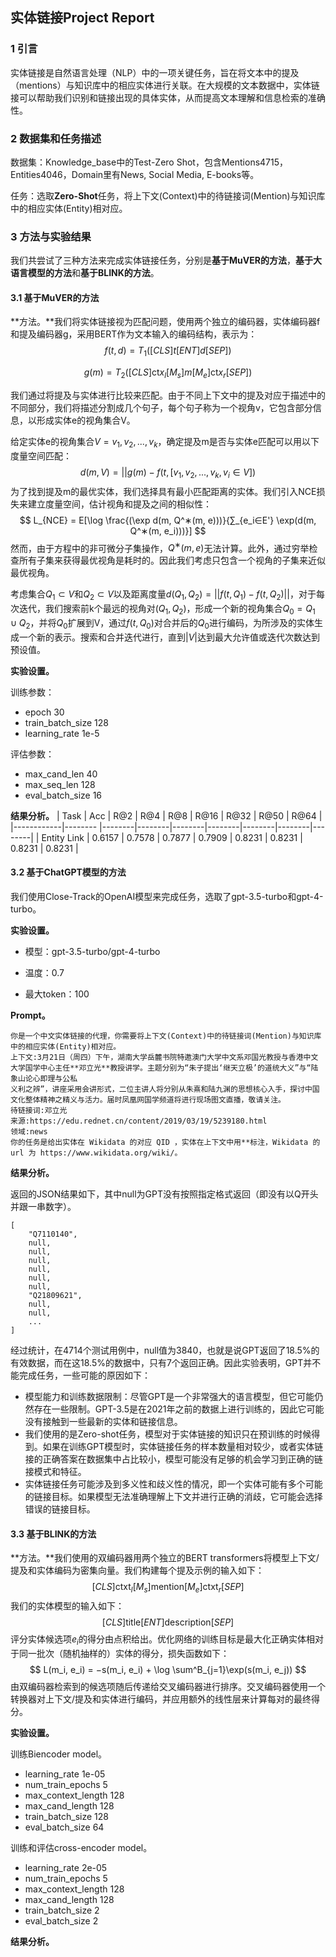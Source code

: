 ## 实体链接Project Report

### 1 引言

实体链接是自然语言处理（NLP）中的一项关键任务，旨在将文本中的提及（mentions）与知识库中的相应实体进行关联。在大规模的文本数据中，实体链接可以帮助我们识别和链接出现的具体实体，从而提高文本理解和信息检索的准确性。

### 2 数据集和任务描述

数据集：Knowledge_base中的Test-Zero Shot，包含Mentions4715，Entities4046，Domain里有News, Social Media, E-books等。

任务：选取**Zero-Shot**任务，将上下文(Context)中的待链接词(Mention)与知识库中的相应实体(Entity)相对应。

### 3 方法与实验结果

我们共尝试了三种方法来完成实体链接任务，分别是**基于MuVER的方法**，**基于大语言模型的方法**和**基于BLINK的方法**。

#### 3.1 基于MuVER的方法

**方法。**我们将实体链接视为匹配问题，使用两个独立的编码器，实体编码器f和提及编码器g，采用BERT作为文本输入的编码结构，表示为：
$$
f(t, d) = T_1([CLS]t[ENT]d[SEP])
$$

$$
g(m) = T_2([CLS]\text{ct}x_l[M_s]m[M_e]\text{ct}x_r[SEP])
$$

我们通过将提及与实体进行比较来匹配。由于不同上下文中的提及对应于描述中的不同部分，我们将描述分割成几个句子，每个句子称为一个视角v，它包含部分信息，以形成实体e的视角集合V。

给定实体e的视角集合$V = {v_1, v_2, ..., v_k}$，确定提及m是否与实体e匹配可以用以下度量空间匹配：
$$
d(m, V) = || g(m) - f(t, [v_1, v_2, ..., v_k, v_i ∈ V])
$$
为了找到提及m的最优实体，我们选择具有最小匹配距离的实体。我们引入NCE损失来建立度量空间，估计视角和提及之间的相似性：
$$
L_{NCE} = E[\log \frac{(\exp d(m, Q^∗(m, e)))}{∑_{e_i∈E'} \exp(d(m, Q^∗(m, e_i)))}]
$$
然而，由于方程中的非可微分子集操作，$Q^∗(m, e)$​无法计算。此外，通过穷举检查所有子集来获得最优视角是耗时的。因此我们考虑只包含一个视角的子集来近似最优视角。

考虑集合$Q_1 ⊂ V$和$Q_2 ⊂ V$以及距离度量$d(Q_1, Q_2) = || f(t, Q_1) - f(t, Q_2) ||$，对于每次迭代，我们搜索前k个最远的视角对$(Q_1, Q_2)$，形成一个新的视角集合$Q_0 = Q_1 ∪ Q_2$，并将$Q_0$扩展到V，通过$f(t, Q_0)$对合并后的$Q_0$进行编码，为所涉及的实体生成一个新的表示。搜索和合并迭代进行，直到$|V|$达到最大允许值或迭代次数达到预设值。

**实验设置。**

训练参数：

+ epoch 30
+ train_batch_size 128
+ learning_rate 1e-5

评估参数：

+ max_cand_len 40
+ max_seq_len 128
+ eval_batch_size 16

**结果分析。**
|   Task    |  Acc     |  R@2   |  R@4   |  R@8   |  R@16  |  R@32  |  R@50  |  R@64  |
|------------|-------- |--------|--------|--------|--------|--------|--------|--------|
| Entity Link | 0.6157 | 0.7578 | 0.7877 | 0.7909 | 0.8231 | 0.8231 | 0.8231 | 0.8231 |



#### 3.2 基于ChatGPT模型的方法

我们使用Close-Track的OpenAI模型来完成任务，选取了gpt-3.5-turbo和gpt-4-turbo。

**实验设置。**

+ 模型：gpt-3.5-turbo/gpt-4-turbo

+ 温度：0.7
+ 最大token：100

**Prompt。**

```
你是一个中文实体链接的代理，你需要将上下文(Context)中的待链接词(Mention)与知识库中的相应实体(Entity)相对应。
上下文:3月21日（周四）下午，湖南大学岳麓书院特邀澳门大学中文系邓国光教授与香港中文大学国学中心主任**邓立光**教授讲学。主题分别为“朱子提出‘继天立极’的道统大义”与“陆象山论心即理与公私
义利之辨”，讲座采用会讲形式，二位主讲人将分别从朱熹和陆九渊的思想核心入手，探讨中国文化整体精神之精义与活力。届时凤凰网国学频道将进行现场图文直播，敬请关注。
待链接词:邓立光
来源:https://edu.rednet.cn/content/2019/03/19/5239180.html
领域:news
你的任务是给出实体在 Wikidata 的对应 QID ，实体在上下文中用**标注，Wikidata 的 url 为 https://www.wikidata.org/wiki/。
```

**结果分析。**

返回的JSON结果如下，其中null为GPT没有按照指定格式返回（即没有以Q开头并跟一串数字）。

```
[
    "Q7110140",
    null,
    null,
    null,
    null,
    null,
    null,
    "Q21809621",
    null,
    null,
    ...
]
```

经过统计，在4714个测试用例中，null值为3840，也就是说GPT返回了18.5%的有效数据，而在这18.5%的数据中，只有7个返回正确。因此实验表明，GPT并不能完成任务，一些可能的原因如下：

+ 模型能力和训练数据限制：尽管GPT是一个非常强大的语言模型，但它可能仍然存在一些限制。GPT-3.5是在2021年之前的数据上进行训练的，因此它可能没有接触到一些最新的实体和链接信息。
+ 我们使用的是Zero-shot任务，模型对于实体链接的知识只在预训练的时候得到。如果在训练GPT模型时，实体链接任务的样本数量相对较少，或者实体链接的正确答案在数据集中占比较小，模型可能没有足够的机会学习到正确的链接模式和特征。
+ 实体链接任务可能涉及到多义性和歧义性的情况，即一个实体可能有多个可能的链接目标。如果模型无法准确理解上下文并进行正确的消歧，它可能会选择错误的链接目标。

#### 3.3 基于BLINK的方法

**方法。**我们使用的双编码器用两个独立的BERT transformers将模型上下文/提及和实体编码为密集向量。我们构建每个提及示例的输入如下：
$$
[CLS] \text{ctxt}_l [M_s] \text{mention} [M_e] \text{ctxt}_r [SEP]
$$
我们的实体模型的输入如下：
$$
[CLS] \text{title} [ENT] \text{description} [SEP]
$$
评分实体候选项$e_i$的得分由点积给出。优化网络的训练目标是最大化正确实体相对于同一批次（随机抽样的）实体的得分，损失函数如下：
$$
L(m_i, e_i) = −s(m_i, e_i) + \log \sum^B_{j=1}\exp(s(m_i, e_j))
$$
由双编码器检索到的候选项随后传递给交叉编码器进行排序。交叉编码器使用一个转换器对上下文/提及和实体进行编码，并应用额外的线性层来计算每对的最终得分。

**实验设置。**

训练Biencoder model。

+ learning_rate 1e-05
+ num_train_epochs 5
+ max_context_length 128
+ max_cand_length 128
+ train_batch_size 128
+ eval_batch_size 64

训练和评估cross-encoder model。

+ learning_rate 2e-05
+ num_train_epochs 5
+ max_context_length 128
+ max_cand_length 128
+ train_batch_size 2
+ eval_batch_size 2

**结果分析。**
